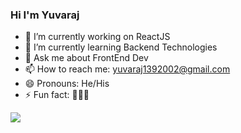 ### Hi I'm Yuvaraj



- 🔭 I’m currently working on ReactJS
- 🌱 I’m currently learning Backend Technologies
- 💬 Ask me about FrontEnd Dev
- 📫 How to reach me: yuvaraj1392002@gmail.com
- 😄 Pronouns: He/His
- ⚡ Fun fact: 🤭🤭🤭

<img src="https://github-readme-stats.vercel.app/api?username=yuvi-dot-in" />
